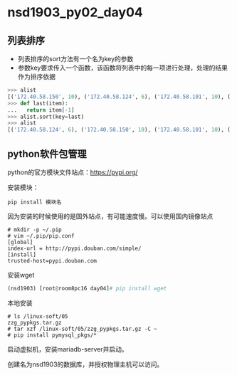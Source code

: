 # nsd1903_py02_day04

## 列表排序

- 列表排序的sort方法有一个名为key的参数
- 参数key要求传入一个函数，该函数将列表中的每一项进行处理，处理的结果作为排序依据

```python
>>> alist
[('172.40.58.150', 10), ('172.40.58.124', 6), ('172.40.58.101', 10), ('127.0.0.1', 121), ('192.168.4.254', 103), ('192.168.2.254', 110), ('201.1.1.254', 173), ('201.1.2.254', 119), ('172.40.0.54', 391), ('172.40.50.116', 244)]
>>> def last(item):
...   return item[-1]
>>> alist.sort(key=last)
>>> alist
[('172.40.58.124', 6), ('172.40.58.150', 10), ('172.40.58.101', 10), ('192.168.4.254', 103), ('192.168.2.254', 110), ('201.1.2.254', 119), ('127.0.0.1', 121), ('201.1.1.254', 173), ('172.40.50.116', 244), ('172.40.0.54', 391)]

```

## python软件包管理

python的官方模块文件站点：https://pypi.org/

安装模块：

```shell
pip install 模块名
```

因为安装的时候使用的是国外站点，有可能速度慢。可以使用国内镜像站点

```shell
# mkdir -p ~/.pip
# vim ~/.pip/pip.conf
[global]
index-url = http://pypi.douban.com/simple/
[install]  
trusted-host=pypi.douban.com
```

安装wget

```python
(nsd1903) [root@room8pc16 day04]# pip install wget
```

本地安装

```shell
# ls /linux-soft/05
zzg_pypkgs.tar.gz
# tar xzf /linux-soft/05/zzg_pypkgs.tar.gz -C ~
# pip install pymysql_pkgs/*
```

启动虚拟机，安装mariadb-server并启动。

创建名为nsd1903的数据库，并授权物理主机可以访问。













